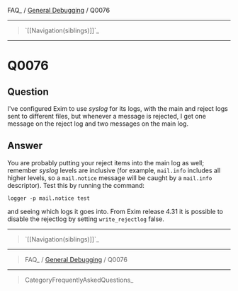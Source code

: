 FAQ\_ / [General Debugging](FAQ/General_Debugging) / Q0076

* * * * *

> \`[[Navigation(siblings)]]\`\_

* * * * *

Q0076
=====

Question
--------

I've configured Exim to use *syslog* for its logs, with the main and
reject logs sent to different files, but whenever a message is rejected,
I get one message on the reject log and two messages on the main log.

Answer
------

You are probably putting your reject items into the main log as well;
remember *syslog* levels are inclusive (for example, `mail.info`
includes all higher levels, so a `mail.notice` message will be caught by
a `mail.info` descriptor). Test this by running the command:

    logger -p mail.notice test

and seeing which logs it goes into. From Exim release 4.31 it is
possible to disable the rejectlog by setting `write_rejectlog` false.

* * * * *

> \`[[Navigation(siblings)]]\`\_

* * * * *

> FAQ\_ / [General Debugging](FAQ/General_Debugging) / Q0076

* * * * *

> CategoryFrequentlyAskedQuestions\_

